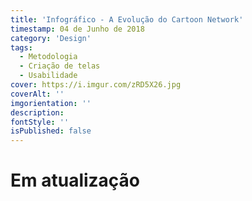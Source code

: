 ```yaml
---
title: 'Infográfico - A Evolução do Cartoon Network'
timestamp: 04 de Junho de 2018
category: 'Design'
tags:
  - Metodologia
  - Criação de telas
  - Usabilidade
cover: https://i.imgur.com/zRD5X26.jpg
coverAlt: ''
imgorientation: ''
description:
fontStyle: ''
isPublished: false
---
```


# **Em atualização**
